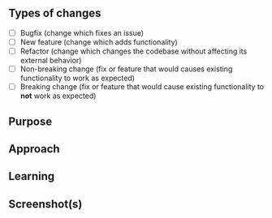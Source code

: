 ## Types of changes
<!--- What types of changes does your code introduce? Put an `x` in the boxes that apply. -->
- [ ] Bugfix (change which fixes an issue)
- [ ] New feature (change which adds functionality)
- [ ] Refactor (change which changes the codebase without affecting its external behavior)
- [ ] Non-breaking change (fix or feature that would causes existing functionality to work as expected)
- [ ] Breaking change (fix or feature that would cause existing functionality to __not__ work as expected)
## Purpose
<!--- Describe the problem or feature. Link to the issue(s) fixed by this pull request if applicable. -->
## Approach
<!--- How does your change address the problem? -->
## Learning
<!--- Describe the research stage. Link to any blog posts, video, patterns, libraries, addons, or other resources that helped you to solve this problem. -->
## Screenshot(s)
<!--- (if applicable--you can delete otherwise) -->
<!--- Include a screenshot here if the change you made changes the look of the site in any way! -->